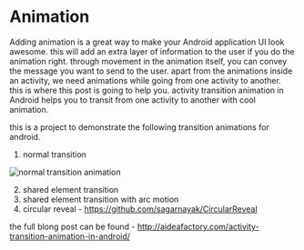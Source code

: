 # Animation
Adding animation is a great way to make your Android application UI look awesome. this will add an extra layer of information to the user if you do the animation right. through movement in the animation itself, you can convey the message you want to send to the user. apart from the animations inside an activity, we need animations while going from one activity to another. this is where this post is going to help you. activity transition animation in Android helps you to transit from one activity to another with cool animation.

this is a project to demonstrate the following transition animations for android.
1. normal transition

![normal transition animation](http://aideafactory.com/wp-content/uploads/2017/10/normal_transition.gif)

2. shared element transition
3. shared element transition with arc motion
4. circular reveal - https://github.com/sagarnayak/CircularReveal

the full blong post can be found - http://aideafactory.com/activity-transition-animation-in-android/
